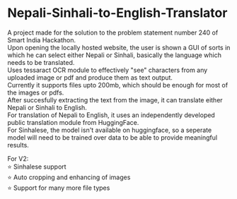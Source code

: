 # Nepali-Sinhali-to-English-Translator
A project made for the solution to the problem statement number 240 of Smart India Hackathon.<br>
Upon opening the locally hosted website, the user is shown a GUI of sorts in which he can select either Nepali or Sinhali, basically the language which needs to be translated.<br>
Uses tessaract OCR module to effectively "see" characters from any uploaded image or pdf and produce them as text output.<br>
Currently it supports files upto 200mb, which should be enough for most of the images or pdfs.<br>
After succesfully extracting the text from the image, it can translate either Nepali or Sinhali to English.<br>
For translation of Nepali to English, it uses an independently developed public translation module from HuggingFace.<br>
For Sinhalese,  the model isn't available on huggingface, so a seperate model will need to be trained over data to be able to provide meaningful results.<br>

For V2:<br>
⭐ Sinhalese support<br>
⭐ Auto cropping and enhancing of images<br>
⭐ Support for many more file types
